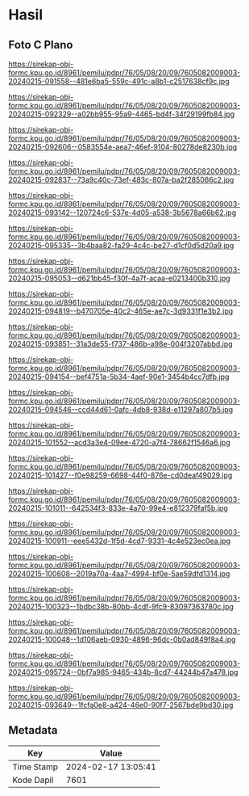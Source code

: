 # Hasil

## Foto C Plano

https://sirekap-obj-formc.kpu.go.id/8961/pemilu/pdpr/76/05/08/20/09/7605082009003-20240215-091558--481e6ba5-559c-491c-a8b1-c2517638cf9c.jpg

https://sirekap-obj-formc.kpu.go.id/8961/pemilu/pdpr/76/05/08/20/09/7605082009003-20240215-092329--a02bb955-95a9-4465-bd4f-34f29199fb84.jpg

https://sirekap-obj-formc.kpu.go.id/8961/pemilu/pdpr/76/05/08/20/09/7605082009003-20240215-092606--0583554e-aea7-46ef-9104-80278de8230b.jpg

https://sirekap-obj-formc.kpu.go.id/8961/pemilu/pdpr/76/05/08/20/09/7605082009003-20240215-092837--73a9c40c-73ef-483c-807a-ba2f285066c2.jpg

https://sirekap-obj-formc.kpu.go.id/8961/pemilu/pdpr/76/05/08/20/09/7605082009003-20240215-093142--120724c6-537e-4d05-a538-3b5678a66b62.jpg

https://sirekap-obj-formc.kpu.go.id/8961/pemilu/pdpr/76/05/08/20/09/7605082009003-20240215-095335--3b4baa82-fa29-4c4c-be27-d1cf0d5d20a9.jpg

https://sirekap-obj-formc.kpu.go.id/8961/pemilu/pdpr/76/05/08/20/09/7605082009003-20240215-095053--d621bb45-f30f-4a7f-acaa-e0213400b310.jpg

https://sirekap-obj-formc.kpu.go.id/8961/pemilu/pdpr/76/05/08/20/09/7605082009003-20240215-094819--b470705e-40c2-465e-ae7c-3d9331f1e3b2.jpg

https://sirekap-obj-formc.kpu.go.id/8961/pemilu/pdpr/76/05/08/20/09/7605082009003-20240215-093851--31a3de55-f737-486b-a98e-004f3207abbd.jpg

https://sirekap-obj-formc.kpu.go.id/8961/pemilu/pdpr/76/05/08/20/09/7605082009003-20240215-094154--bef4751a-5b34-4aef-90e1-3454b4cc7dfb.jpg

https://sirekap-obj-formc.kpu.go.id/8961/pemilu/pdpr/76/05/08/20/09/7605082009003-20240215-094546--ccd44d61-0afc-4db8-938d-e11297a807b5.jpg

https://sirekap-obj-formc.kpu.go.id/8961/pemilu/pdpr/76/05/08/20/09/7605082009003-20240215-101552--acd3a3e4-09ee-4720-a7f4-78662f1546a6.jpg

https://sirekap-obj-formc.kpu.go.id/8961/pemilu/pdpr/76/05/08/20/09/7605082009003-20240215-101427--f0e98259-6698-44f0-876e-cd0deaf49029.jpg

https://sirekap-obj-formc.kpu.go.id/8961/pemilu/pdpr/76/05/08/20/09/7605082009003-20240215-101011--642534f3-833e-4a70-99e4-e812379faf5b.jpg

https://sirekap-obj-formc.kpu.go.id/8961/pemilu/pdpr/76/05/08/20/09/7605082009003-20240215-100911--eee5432d-1f5d-4cd7-9331-4c4e523ec0ea.jpg

https://sirekap-obj-formc.kpu.go.id/8961/pemilu/pdpr/76/05/08/20/09/7605082009003-20240215-100608--2019a70a-4aa7-4994-bf0e-5ae59dfd1314.jpg

https://sirekap-obj-formc.kpu.go.id/8961/pemilu/pdpr/76/05/08/20/09/7605082009003-20240215-100323--1bdbc38b-80bb-4cdf-9fc9-83097363780c.jpg

https://sirekap-obj-formc.kpu.go.id/8961/pemilu/pdpr/76/05/08/20/09/7605082009003-20240215-100048--1d106aeb-0930-4896-96dc-0b0ad849f8a4.jpg

https://sirekap-obj-formc.kpu.go.id/8961/pemilu/pdpr/76/05/08/20/09/7605082009003-20240215-095724--0bf7a985-9465-434b-8cd7-44244b47a478.jpg

https://sirekap-obj-formc.kpu.go.id/8961/pemilu/pdpr/76/05/08/20/09/7605082009003-20240215-093649--1fcfa0e8-a424-46e0-90f7-2567bde9bd30.jpg


## Metadata

| Key        | Value               |
| ---------- | ------------------- |
| Time Stamp | 2024-02-17 13:05:41 |
| Kode Dapil | 7601                |



